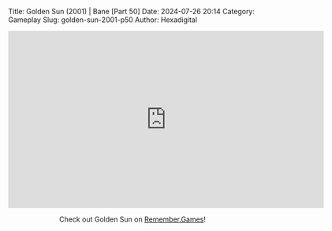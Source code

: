 Title: Golden Sun (2001) | Bane [Part 50]
Date: 2024-07-26 20:14
Category: Gameplay
Slug: golden-sun-2001-p50
Author: Hexadigital

<center><iframe src="https://www.youtube.com/embed/K3FQqnl8K-s?feature=oembed" allow="accelerometer; autoplay; encrypted-media; gyroscope; picture-in-picture" width="640" height="360" frameborder="0"></iframe>

Check out Golden Sun on [Remember.Games](https://remember.games/game/3374/golden-sun/)!</center>